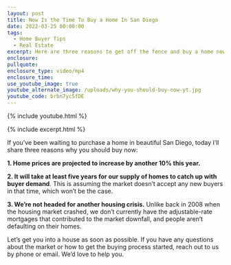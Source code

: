 ```yaml
---
layout: post
title: Now Is the Time To Buy a Home In San Diego
date: 2022-03-25 00:00:00
tags:
  - Home Buyer Tips
  - Real Estate
excerpt: Here are three reasons to get off the fence and buy a home now.
enclosure:
pullquote:
enclosure_type: video/mp4
enclosure_time:
use_youtube_image: true
youtube_alternate_image: /uploads/why-you-should-buy-now-yt.jpg
youtube_code: brbn7yc5fDE
---
```

{% include youtube.html %}

{% include excerpt.html %}

If you’ve been waiting to purchase a home in beautiful San Diego, today I’ll share three reasons why you should buy now:

**1\. Home prices are projected to increase by another 10% this year.**

**2\. It will take at least five years for our supply of homes to catch up with buyer demand**. This is assuming the market doesn’t accept any new buyers in that time, which won’t be the case.

**3\. We’re not headed for another housing crisis.** Unlike back in 2008 when the housing market crashed, we don’t currently have the adjustable-rate mortgages that contributed to the market downfall, and people aren’t defaulting on their homes.

Let’s get you into a house as soon as possible. If you have any questions about the market or how to get the buying process started, reach out to us by phone or email. We’d love to help you.
